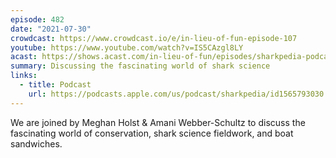 ```yaml
---
episode: 482
date: "2021-07-30"
crowdcast: https://www.crowdcast.io/e/in-lieu-of-fun-episode-107
youtube: https://www.youtube.com/watch?v=IS5CAzgl8LY
acast: https://shows.acast.com/in-lieu-of-fun/episodes/sharkpedia-podcast-hosts-amani-webber-schultz-meghan-holst
summary: Discussing the fascinating world of shark science
links:
  - title: Podcast
    url: https://podcasts.apple.com/us/podcast/sharkpedia/id1565793030
---
```

We are joined by Meghan Holst & Amani Webber-Schultz to discuss the fascinating world of conservation, shark science fieldwork, and boat sandwiches.
